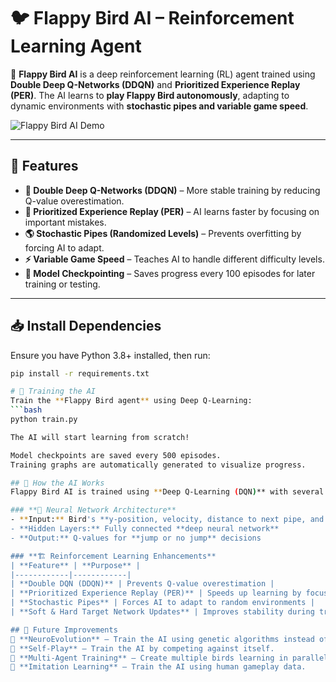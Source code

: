 # 🐦 Flappy Bird AI – Reinforcement Learning Agent

🚀 **Flappy Bird AI** is a deep reinforcement learning (RL) agent trained using **Double Deep Q-Networks (DDQN)** and **Prioritized Experience Replay (PER)**. The AI learns to **play Flappy Bird autonomously**, adapting to dynamic environments with **stochastic pipes and variable game speed**.

![Flappy Bird AI Demo](assets/demo.gif)  

---

## 🚀 Features
- **🧠 Double Deep Q-Networks (DDQN)** – More stable training by reducing Q-value overestimation.
- **🎯 Prioritized Experience Replay (PER)** – AI learns faster by focusing on important mistakes.
- **🌎 Stochastic Pipes (Randomized Levels)** – Prevents overfitting by forcing AI to adapt.
- **⚡ Variable Game Speed** – Teaches AI to handle different difficulty levels.
- **💾 Model Checkpointing** – Saves progress every 100 episodes for later training or testing.

---

## 📥 Install Dependencies
Ensure you have Python 3.8+ installed, then run:
```bash
pip install -r requirements.txt

# 🤖 Training the AI
Train the **Flappy Bird agent** using Deep Q-Learning:
```bash
python train.py

The AI will start learning from scratch!

Model checkpoints are saved every 500 episodes.
Training graphs are automatically generated to visualize progress.

## 🔬 How the AI Works
Flappy Bird AI is trained using **Deep Q-Learning (DQN)** with several optimizations:

### **🧠 Neural Network Architecture**
- **Input:** Bird's **y-position, velocity, distance to next pipe, and gap center**
- **Hidden Layers:** Fully connected **deep neural network**
- **Output:** Q-values for **jump or no jump** decisions

### **🏗️ Reinforcement Learning Enhancements**
| **Feature** | **Purpose** |
|------------|------------|
| **Double DQN (DDQN)** | Prevents Q-value overestimation |
| **Prioritized Experience Replay (PER)** | Speeds up learning by focusing on important experiences |
| **Stochastic Pipes** | Forces AI to adapt to random environments |
| **Soft & Hard Target Network Updates** | Improves stability during training |

## 🚀 Future Improvements
🔹 **NeuroEvolution** – Train the AI using genetic algorithms instead of backpropagation.  
🔹 **Self-Play** – Train the AI by competing against itself.  
🔹 **Multi-Agent Training** – Create multiple birds learning in parallel.  
🔹 **Imitation Learning** – Train the AI using human gameplay data.  
